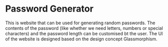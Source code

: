 # Password Generator
This is website that can be used for generating random passwords. The contents of the password (like whether we need letters, numbers or special characters) and the 
password length can be customised bt the user. The UI of the website is designed based on the design concept Glassmorphism.
